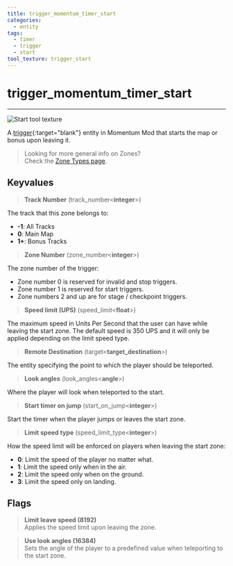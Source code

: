```yaml
---
title: trigger_momentum_timer_start
categories:
  - entity
tags:
  - timer
  - trigger
  - start
tool_texture: trigger_start
---
```


# trigger_momentum_timer_start

---

![Start tool texture](/images/trigger_momentum_timer_start/start.jpg)

A [trigger](https://developer.valvesoftware.com/wiki/Triggers){:target="blank"} entity in Momentum Mod that starts the map or bonus upon leaving it.

> Looking for more general info on Zones?  
> Check the [Zone Types page](/guide/zone-types/).

## Keyvalues

> **Track Number** (track_number&lt;**integer**&gt;)

The track that this zone belongs to:

- **-1**: All Tracks
- **0**: Main Map
- **1+**: Bonus Tracks

> **Zone Number** (zone_number&lt;**integer**&gt;)

The zone number of the trigger:

- Zone number 0 is reserved for invalid and stop triggers.
- Zone number 1 is reserved for start triggers.
- Zone numbers 2 and up are for stage / checkpoint triggers.

> **Speed limit (UPS)** (speed_limit&lt;**float**&gt;)

The maximum speed in Units Per Second that the user can have while leaving the start zone. The default speed is 350 UPS and it will only be applied depending on the limit speed type.

> **Remote Destination** (target&lt;**target_destination**&gt;)

The entity specifying the point to which the player should be teleported.

> **Look angles** (look_angles&lt;**angle**&gt;)

Where the player will look when teleported to the start.

> **Start timer on jump** (start_on_jump&lt;**integer**&gt;)

Start the timer when the player jumps or leaves the start zone.

> **Limit speed type** (speed_limit_type&lt;**integer**&gt;)

How the speed limit will be enforced on players when leaving the start zone:

- **0**: Limit the speed of the player no matter what.
- **1**: Limit the speed only when in the air.
- **2**: Limit the speed only when on the ground.
- **3**: Limit the speed only on landing.

## Flags

> **Limit leave speed (8192)**  
> Applies the speed limit upon leaving the zone.

> **Use look angles (16384)**  
> Sets the angle of the player to a predefined value when teleporting to the start zone.
